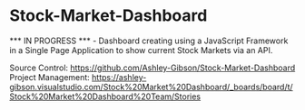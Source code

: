 # Stock-Market-Dashboard
*** IN PROGRESS *** - Dashboard creating using a JavaScript Framework in a Single Page Application to show current Stock Markets via an API.

Source Control: https://github.com/Ashley-Gibson/Stock-Market-Dashboard
Project Management: https://ashley-gibson.visualstudio.com/Stock%20Market%20Dashboard/_boards/board/t/Stock%20Market%20Dashboard%20Team/Stories

